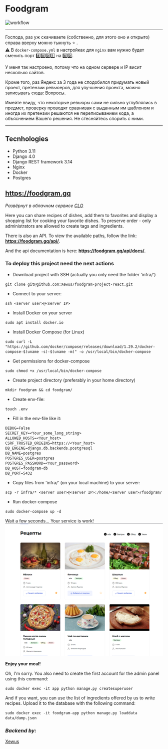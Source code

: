 # Foodgram

![workflow](https://github.com/Xewus/Foodgram/actions/workflows/main.yml/badge.svg)

***
Господа, раз уж скачиваете (собственно, для этого оно и открыто) справа вверху можно тыкнуть :star: .  
:warning: В `docker-compose.yml` в настройках для `nginx` вам нужно будет сменить порт :eight::zero::zero::one: на :eight::zero:.

У меня так настроено, потому что на одном сервере и IP висит несколько сайтов.

Кроме того, раз Яндекс за 3 года не сподобился придумать новый проект, претензии ревьюеров, для улучшения проекта, можно записывать сюда: [Вопросы](https://github.com/Xewus/foodgram-project-react/issues).

Имейте ввиду, что некоторые ревьюры сами не сильно углублялись в предмет, проверку проводят сравнивая с выданным им шаблоном и иногда их претензии решаются не переписыванием кода, а объяснением Вашего решения. Не стесняйтесь спорить с ними. 
***

## Tecnhologies

- Python 3.11
- Django 4.0
- Django REST framework 3.14
- Nginx
- Docker
- Postgres

## https://foodgram.gq

*Развёрнут в облачном сервисе [CLO](https://lk.clo.ru/sign/up/?ref_id=1113625)*

Here you can share recipes of dishes, add them to favorites and display a shopping list for cooking your favorite dishes.
To preserve order - only administrators are allowed to create tags and ingredients.

There is also an API. To view the available paths, follow the link: **https://foodgram.gq/api/**.

And the api documentation is here: **https://foodgram.gq/api/docs/**.

### To deploy this project need the next actions

- Download project with SSH (actually you only need the folder 'infra/')

```text
git clone git@github.com:Xewus/foodgram-project-react.git
```

- Connect to your server:

```text
ssh <server user>@<server IP>
```

- Install Docker on your server

```text
sudo apt install docker.io
```

- Install Docker Compose (for Linux)

```text
sudo curl -L "https://github.com/docker/compose/releases/download/1.29.2/docker-compose-$(uname -s)-$(uname -m)" -o /usr/local/bin/docker-compose
```

- Get permissions for docker-compose

```text
sudo chmod +x /usr/local/bin/docker-compose
```

- Create project directory (preferably in your home directory)

```text
mkdir foodgram && cd foodgram/
```

- Create env-file:

```text
touch .env
```

- Fill in the env-file like it:

```text
DEBUG=False
SECRET_KEY=<Your_some_long_string>
ALLOWED_HOSTS=<Your_host>
CSRF_TRUSTED_ORIGINS=https://<Your_host>
DB_ENGINE=django.db.backends.postgresql
DB_NAME=postgres
POSTGRES_USER=postgres
POSTGRES_PASSWORD=<Your_password>
DB_HOST=foodgram-db
DB_PORT=5432
```

- Copy files from 'infra/' (on your local machine) to your server:

```text
scp -r infra/* <server user>@<server IP>:/home/<server user>/foodgram/
```

- Run docker-compose

```text
sudo docker-compose up -d
```

Wait a few seconds...
Your service is work!
![Иллюстрация к проекту](https://github.com/Xewus/Foodgram/blob/master/screen.png)

**Enjoy your meal!**

Oh, I'm sorry. You also need to create the first account for the admin panel using this command:

```text
sudo docker exec -it app python manage.py createsuperuser
```

And if you want, you can use the list of ingredients offered by us to write recipes.
Upload it to the database with the following command:

```text
sudo docker exec -it foodgram-app python manage.py loaddata data/dump.json
```

### *Backend by:*

[Xewus](https://github.com/Xewus)
